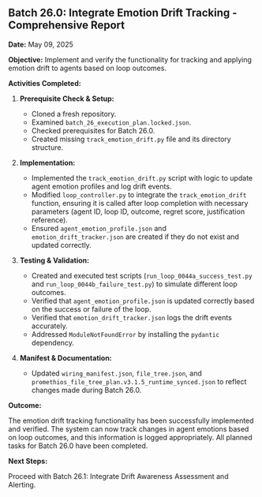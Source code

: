 ## Batch 26.0: Integrate Emotion Drift Tracking - Comprehensive Report

**Date:** May 09, 2025

**Objective:** Implement and verify the functionality for tracking and applying emotion drift to agents based on loop outcomes.

**Activities Completed:**

1.  **Prerequisite Check & Setup:**
    *   Cloned a fresh repository.
    *   Examined `batch_26_execution_plan.locked.json`.
    *   Checked prerequisites for Batch 26.0.
    *   Created missing `track_emotion_drift.py` file and its directory structure.

2.  **Implementation:**
    *   Implemented the `track_emotion_drift.py` script with logic to update agent emotion profiles and log drift events.
    *   Modified `loop_controller.py` to integrate the `track_emotion_drift` function, ensuring it is called after loop completion with necessary parameters (agent ID, loop ID, outcome, regret score, justification reference).
    *   Ensured `agent_emotion_profile.json` and `emotion_drift_tracker.json` are created if they do not exist and updated correctly.

3.  **Testing & Validation:**
    *   Created and executed test scripts (`run_loop_0044a_success_test.py` and `run_loop_0044b_failure_test.py`) to simulate different loop outcomes.
    *   Verified that `agent_emotion_profile.json` is updated correctly based on the success or failure of the loop.
    *   Verified that `emotion_drift_tracker.json` logs the drift events accurately.
    *   Addressed `ModuleNotFoundError` by installing the `pydantic` dependency.

4.  **Manifest & Documentation:**
    *   Updated `wiring_manifest.json`, `file_tree.json`, and `promethios_file_tree_plan.v3.1.5_runtime_synced.json` to reflect changes made during Batch 26.0.

**Outcome:**

The emotion drift tracking functionality has been successfully implemented and verified. The system can now track changes in agent emotions based on loop outcomes, and this information is logged appropriately. All planned tasks for Batch 26.0 have been completed.

**Next Steps:**

Proceed with Batch 26.1: Integrate Drift Awareness Assessment and Alerting.

